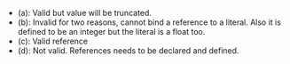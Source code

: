 - (a): Valid but value will be truncated.
- (b): Invalid for two reasons, cannot bind a reference to a literal. Also it is defined to be an integer but the literal is a float too.
- (c): Valid reference
- (d): Not valid. References needs to be declared and defined.
